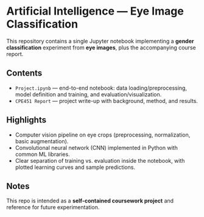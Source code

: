 # Artificial Intelligence — Eye Image Classification

This repository contains a single Jupyter notebook implementing a **gender classification** experiment from **eye images**, plus the accompanying course report.

## Contents
- `Project.ipynb` — end-to-end notebook: data loading/preprocessing, model definition and training, and evaluation/visualization.
- `CPE451 Report` — project write-up with background, method, and results.

## Highlights
- Computer vision pipeline on eye crops (preprocessing, normalization, basic augmentation).
- Convolutional neural network (CNN) implemented in Python with common ML libraries.
- Clear separation of training vs. evaluation inside the notebook, with plotted learning curves and sample predictions.

## Notes
This repo is intended as a **self-contained coursework project** and reference for future experimentation.
